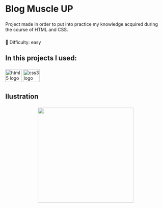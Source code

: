 <h1 align="left">Blog Muscle UP</h1>

###

<p align="left">Project made in order to put into practice my knowledge acquired during the course of HTML and CSS.</p>

###

<p align="left">🧩 Difficulty: easy</p>

###

<h2 align="left">In this projects I used:</h2>

###

<div align="left">
  <img src="https://cdn.jsdelivr.net/gh/devicons/devicon/icons/html5/html5-original.svg" height="40" width="52" alt="html5 logo"  />
  <img src="https://cdn.jsdelivr.net/gh/devicons/devicon/icons/css3/css3-original.svg" height="40" width="52" alt="css3 logo"  />
</div>

###

<h2 align="left">Ilustration</h2>

###

<div align="center">
  <img height="300" src="https://media.giphy.com/media/G1jb6DlVokyaXyq4Xm/giphy.gif">
</div>

###
